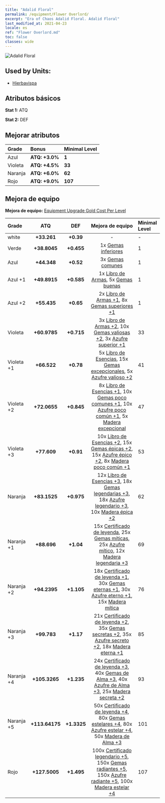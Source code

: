```yaml
---
title: "Adalid Floral"
permalink: /equipment/Flower Overlord/
excerpt: "Era of Chaos Adalid Floral. Adalid Floral"
last_modified_at: 2021-04-23
locale: es
ref: "Flower Overlord.md"
toc: false
classes: wide
---
```


  ![Adalid Floral](/images/e/e_8083.png)

## Used by Units:

* [Hierbavispa](/es/units/Waspwort/) 


## Atributos básicos
 **Stat 1:** ATQ

 **Stat 2:** DEF

## Mejorar atributos

  |     Grade    |   Bonus | Minimal Level | 
  |:-------------|:--------|:--------------| 
  | Azul | **ATQ: +3.0%** | **1** | 
  | Violeta | **ATQ: +4.5%** | **33** | 
  | Naranja | **ATQ: +6.0%** | **62** | 
  | Rojo | **ATQ: +9.0%** | **107** | 


## Mejora de equipo
 **Mejora de equipo:** [Equipment Upgrade Gold Cost Per Level](/equipment/EquipmentUpgradeCostPerLevel/) 

  |          Grade      | ATQ | DEF | Mejora de equipo | Minimal Level |
  |:--------------------|:---------:|:---------:|:----------------:|:--------------|
  | white | **+33.261** | **+0.39** | - | - |
  | Verde | **+38.8045** | **+0.455** | 1x [Gemas inferiores](/ItemsES/mat_4/) | 1 |
  | Azul | **+44.348** | **+0.52** | 3x [Gemas comunes](/ItemsES/mat_10/) | 1 |
  | Azul +1 | **+49.8915** | **+0.585** | 1x [Libro de Armas](/ItemsES/mat_18/), 5x [Gemas buenas](/ItemsES/mat_16/) | 1 |
  | Azul +2 | **+55.435** | **+0.65** | 2x [Libro de Armas +1](/ItemsES/mat_25/), 8x [Gemas superiores +1](/ItemsES/mat_23/) | 1 |
  | Violeta | **+60.9785** | **+0.715** | 3x [Libro de Armas +2](/ItemsES/mat_32/), 10x [Gemas valiosas +2](/ItemsES/mat_30/), 3x [Azufre superior +1](/ItemsES/mat_22/) | 33 |
  | Violeta +1 | **+66.522** | **+0.78** | 5x [Libro de Esencias](/ItemsES/mat_39/), 15x [Gemas excepcionales](/ItemsES/mat_37/), 5x [Azufre valioso +2](/ItemsES/mat_29/) | 41 |
  | Violeta +2 | **+72.0655** | **+0.845** | 8x [Libro de Esencias +1](/ItemsES/mat_46/), 10x [Gemas poco comunes +1](/ItemsES/mat_44/), 10x [Azufre poco común +1](/ItemsES/mat_43/), 5x [Madera excepcional](/ItemsES/mat_34/) | 47 |
  | Violeta +3 | **+77.609** | **+0.91** | 10x [Libro de Esencias +2](/ItemsES/mat_53/), 15x [Gemas épicas +2](/ItemsES/mat_51/), 15x [Azufre épico +2](/ItemsES/mat_50/), 8x [Madera poco común +1](/ItemsES/mat_41/) | 53 |
  | Naranja | **+83.1525** | **+0.975** | 12x [Libro de Esencias +3](/ItemsES/mat_60/), 18x [Gemas legendarias +3](/ItemsES/mat_58/), 18x [Azufre legendario +3](/ItemsES/mat_57/), 10x [Madera épica +2](/ItemsES/mat_48/) | 62 |
  | Naranja +1 | **+88.696** | **+1.04** | 15x [Certificado de leyenda](/ItemsES/mat_67/), 25x [Gemas míticas](/ItemsES/mat_65/), 25x [Azufre mítico](/ItemsES/mat_64/), 12x [Madera legendaria +3](/ItemsES/mat_55/) | 69 |
  | Naranja +2 | **+94.2395** | **+1.105** | 18x [Certificado de leyenda +1](/ItemsES/mat_74/), 30x [Gemas eternas +1](/ItemsES/mat_72/), 30x [Azufre eterno +1](/ItemsES/mat_71/), 15x [Madera mítica](/ItemsES/mat_62/) | 76 |
  | Naranja +3 | **+99.783** | **+1.17** | 21x [Certificado de leyenda +2](/ItemsES/mat_81/), 35x [Gemas secretas +2](/ItemsES/mat_79/), 35x [Azufre secreto +2](/ItemsES/mat_78/), 18x [Madera eterna +1](/ItemsES/mat_69/) | 85 |
  | Naranja +4 | **+105.3265** | **+1.235** | 24x [Certificado de leyenda +3](/ItemsES/mat_88/), 40x [Gemas de Alma +3](/ItemsES/mat_86/), 40x [Azufre de Alma +3](/ItemsES/mat_85/), 25x [Madera secreta +2](/ItemsES/mat_76/) | 93 |
  | Naranja +5 | **+113.64175** | **+1.3325** | 50x [Certificado de leyenda +4](/ItemsES/mat_95/), 80x [Gemas estelares +4](/ItemsES/mat_93/), 80x [Azufre estelar +4](/ItemsES/mat_92/), 50x [Madera de Alma +3](/ItemsES/mat_83/) | 101 |
  | Rojo | **+127.5005** | **+1.495** | 100x [Certificado legendario +5](/ItemsES/mat_102/), 150x [Gemas radiantes +5](/ItemsES/mat_100/), 150x [Azufre radiante +5](/ItemsES/mat_99/), 100x [Madera estelar +4](/ItemsES/mat_90/) | 107 |

